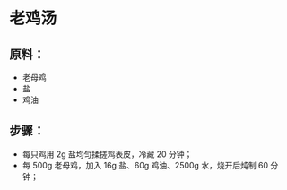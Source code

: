 # 老鸡汤

## 原料：
- 老母鸡
- 盐
- 鸡油

## 步骤：
- 每只鸡用 2g 盐均匀揉搓鸡表皮，冷藏 20 分钟；
- 每 500g 老母鸡，加入 16g 盐、60g 鸡油、2500g 水，烧开后炖制 60 分钟；